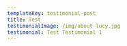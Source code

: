 ```yaml
---
templateKey: testimonial-post
title: Test
testimonialImage: /img/about-lucy.jpg
testimonial: Test Testimonial 1
---
```

